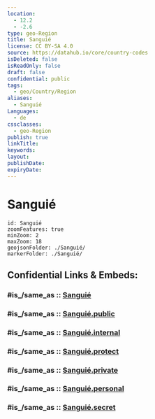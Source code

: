 ```yaml
---
location:
  - 12.2
  - -2.6
type: geo-Region
title: Sanguié
license: CC BY-SA 4.0
source: https://datahub.io/core/country-codes
isDeleted: false
isReadOnly: false
draft: false
confidential: public
tags:
  - geo/Country/Region
aliases:
  - Sanguié
Languages:
  - de
cssclasses:
  - geo-Region
publish: true
linkTitle:
keywords:
layout:
publishDate:
expiryDate:
---
```


# Sanguié

```leaflet
id: Sanguié
zoomFeatures: true 
minZoom: 2 
maxZoom: 18
geojsonFolder: ./Sanguié/
markerFolder: ./Sanguié/
```


## Confidential Links & Embeds: 

### #is_/same_as :: [Sanguié](/_Standards/Earth/Continent/Africa/Africa~West/Burkina_Faso/Regions~Burkina_Faso/Centre-Ouest/counties~Centre-Ouest/Sanguié.md) 

### #is_/same_as :: [Sanguié.public](/_public/Earth/Continent/Africa/Africa~West/Burkina_Faso/Regions~Burkina_Faso/Centre-Ouest/counties~Centre-Ouest/Sanguié.public.md) 

### #is_/same_as :: [Sanguié.internal](/_internal/Earth/Continent/Africa/Africa~West/Burkina_Faso/Regions~Burkina_Faso/Centre-Ouest/counties~Centre-Ouest/Sanguié.internal.md) 

### #is_/same_as :: [Sanguié.protect](/_protect/Earth/Continent/Africa/Africa~West/Burkina_Faso/Regions~Burkina_Faso/Centre-Ouest/counties~Centre-Ouest/Sanguié.protect.md) 

### #is_/same_as :: [Sanguié.private](/_private/Earth/Continent/Africa/Africa~West/Burkina_Faso/Regions~Burkina_Faso/Centre-Ouest/counties~Centre-Ouest/Sanguié.private.md) 

### #is_/same_as :: [Sanguié.personal](/_personal/Earth/Continent/Africa/Africa~West/Burkina_Faso/Regions~Burkina_Faso/Centre-Ouest/counties~Centre-Ouest/Sanguié.personal.md) 

### #is_/same_as :: [Sanguié.secret](/_secret/Earth/Continent/Africa/Africa~West/Burkina_Faso/Regions~Burkina_Faso/Centre-Ouest/counties~Centre-Ouest/Sanguié.secret.md)

